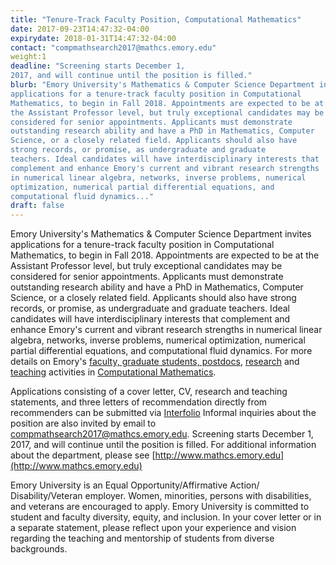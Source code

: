 ```yaml
---
title: "Tenure-Track Faculty Position, Computational Mathematics"
date: 2017-09-23T14:47:32-04:00
expirydate: 2018-01-31T14:47:32-04:00
contact: "compmathsearch2017@mathcs.emory.edu"
weight:1
deadline: "Screening starts December 1,
2017, and will continue until the position is filled."
blurb: "Emory University's Mathematics & Computer Science Department invites
applications for a tenure-track faculty position in Computational
Mathematics, to begin in Fall 2018. Appointments are expected to be at
the Assistant Professor level, but truly exceptional candidates may be
considered for senior appointments. Applicants must demonstrate
outstanding research ability and have a PhD in Mathematics, Computer
Science, or a closely related field. Applicants should also have
strong records, or promise, as undergraduate and graduate
teachers. Ideal candidates will have interdisciplinary interests that
complement and enhance Emory's current and vibrant research strengths
in numerical linear algebra, networks, inverse problems, numerical
optimization, numerical partial differential equations, and
computational fluid dynamics..."
draft: false
---
```


Emory University's Mathematics & Computer Science Department invites
applications for a tenure-track faculty position in Computational
Mathematics, to begin in Fall 2018. Appointments are expected to be at
the Assistant Professor level, but truly exceptional candidates may be
considered for senior appointments. Applicants must demonstrate
outstanding research ability and have a PhD in Mathematics, Computer
Science, or a closely related field. Applicants should also have
strong records, or promise, as undergraduate and graduate
teachers. Ideal candidates will have interdisciplinary interests that
complement and enhance Emory's current and vibrant research strengths
in numerical linear algebra, networks, inverse problems, numerical
optimization, numerical partial differential equations, and
computational fluid dynamics. For more details on Emory's [faculty,
graduate students, postdocs](../people), [research](../research) and [teaching](../teaching) activities in
[Computational Mathematics](../).

Applications consisting of a cover letter, CV, research and teaching
statements, and three letters of recommendation directly from
recommenders can be submitted via [Interfolio](https://apply.interfolio.com/45261)
Informal inquiries about the position are also invited by email to
compmathsearch2017@mathcs.emory.edu. Screening starts December 1,
2017, and will continue until the position is filled. For additional
information about the department, please see [http://www.mathcs.emory.edu](http://www.mathcs.emory.edu)

Emory University is an Equal Opportunity/Affirmative Action/
Disability/Veteran employer. Women, minorities, persons with
disabilities, and veterans are encouraged to apply. Emory University
is committed to student and faculty diversity, equity, and
inclusion. In your cover letter or in a separate statement, please
reflect upon your experience and vision regarding the teaching and
mentorship of students from diverse backgrounds.